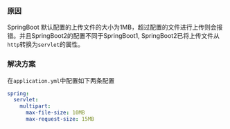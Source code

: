 ### 原因

SpringBoot 默认配置的上传文件的大小为1MB，超过配置的文件进行上传则会报错。并且SpringBoot2的配置不同于SpringBoot1, SpringBoot2已将上传文件从`http`转换为`servlet`的属性。

### 解决方案

在`application.yml`中配置如下两条配置

```yaml
spring:
  servlet: 
    multipart:
      max-file-size: 10MB
      max-request-size: 15MB
```

